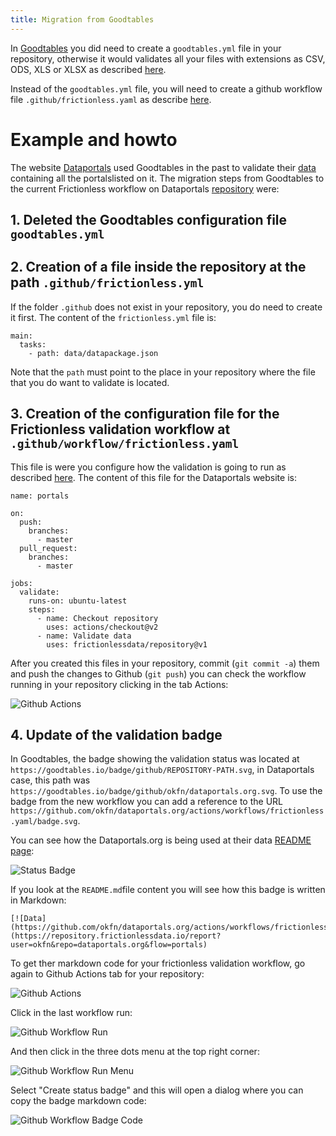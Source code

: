 ```yaml
---
title: Migration from Goodtables
---
```


In [Goodtables](https://goodtables.io) you did need to create a `goodtables.yml` file in your repository, otherwise 
it would validates all your files with extensions as CSV, ODS, XLS or XLSX as described
[here](https://github.com/frictionlessdata/goodtables.io/blob/master/docs/configuration/index.md).

Instead of the `goodtables.yml` file, you will need to create a github workflow file `.github/frictionless.yaml` as describe
[here](/docs/getting-started).

# Example and howto

The website [Dataportals](http://dataportals.org/) used Goodtables in the past to validate their [data](https://github.com/okfn/dataportals.org/tree/master/data) containing all the portalslisted on it.
The migration steps from Goodtables to the current Frictionless workflow on Dataportals [repository](https://github.com/okfn/dataportals.org) were:

## 1. Deleted the Goodtables configuration file `goodtables.yml`

## 2. Creation of a file inside the repository at the path `.github/frictionless.yml`

If the folder `.github` does not exist in your repository, you do need to create it first. The content of the `frictionless.yml` file is:

```
main:
  tasks:
    - path: data/datapackage.json
```

Note that the `path` must point to the place in your repository where the file that you do want to validate is located.

## 3. Creation of the configuration file for the Frictionless validation workflow at `.github/workflow/frictionless.yaml`

This file is were you configure how the validation is going to run as described [here](/docs/configuration). The content of this file for the Dataportals website is:

```
name: portals

on:
  push:
    branches:
      - master
  pull_request:
    branches:
      - master

jobs:
  validate:
    runs-on: ubuntu-latest
    steps:
      - name: Checkout repository
        uses: actions/checkout@v2
      - name: Validate data
        uses: frictionlessdata/repository@v1
```

After you created this files in your repository, commit (`git commit -a`) them and push the changes to Github (`git push`) you can check the workflow running in your repository
clicking in the tab Actions:

![Github Actions](/img/github-actions.png)

## 4. Update of the validation badge

In Goodtables, the badge showing the validation status was located at `https://goodtables.io/badge/github/REPOSITORY-PATH.svg`, in Dataportals case, this path was `https://goodtables.io/badge/github/okfn/dataportals.org.svg`. 
To use the badge from the new workflow you can add a reference to the URL `https://github.com/okfn/dataportals.org/actions/workflows/frictionless.yaml/badge.svg`.

You can see how the Dataportals.org is being used at their  data [README page](https://github.com/okfn/dataportals.org/tree/master/data):

![Status Badge](/img/dataportals-status-badge.png)

If you look at the `README.md`file content you will see how this badge is written in Markdown:

```
[![Data](https://github.com/okfn/dataportals.org/actions/workflows/frictionless.yaml/badge.svg)](https://repository.frictionlessdata.io/report?user=okfn&repo=dataportals.org&flow=portals)
```

To get ther markdown code for your frictionless validation workflow, go again to Github Actions tab for your repository:

![Github Actions](/img/github-actions.png)

Click in the last workflow run:

![Github Workflow Run](/img/github-actions-workflow-run.png)

And then click in the three dots menu at the top right corner:

![Github Workflow Run Menu](/img/github-actions-workflow-run-menu.png)

Select "Create status badge" and this will open a dialog where you can copy the badge markdown code:

![Github Workflow Badge Code](/img/github-actions-workflow-run-badge-code.png)


